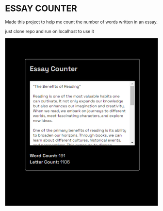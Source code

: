 # ESSAY COUNTER

Made this project to help me count the number of words written in 
an essay.

just clone repo and run on localhost to use it

![screenshort](./image.png)
